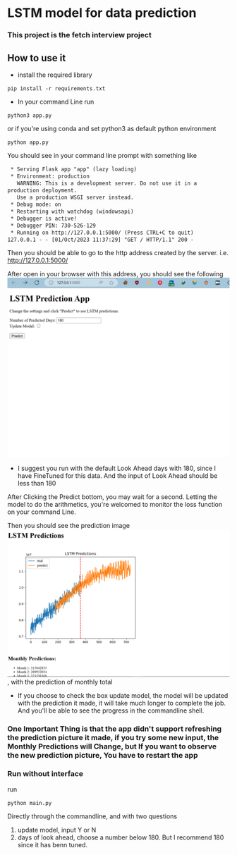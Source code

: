 # LSTM model for data prediction

### This project is the fetch interview project

## How to use it
- install the required library
```
pip install -r requirements.txt
```

- In your command Line run
```
python3 app.py
```
or if you're using conda and set python3 as default python environment
```
python app.py
```

You should see in your command line prompt with something like
```
 * Serving Flask app "app" (lazy loading)
 * Environment: production
   WARNING: This is a development server. Do not use it in a production deployment.
   Use a production WSGI server instead.
 * Debug mode: on
 * Restarting with watchdog (windowsapi)
 * Debugger is active!
 * Debugger PIN: 730-526-129
 * Running on http://127.0.0.1:5000/ (Press CTRL+C to quit)
127.0.0.1 - - [01/Oct/2023 11:37:29] "GET / HTTP/1.1" 200 -
```

Then you should be able to go to the http address created by the server. i.e. http://127.0.0.1:5000/

After open in your browser with this address, you should see the following ![Index](pic/index.png)

- I suggest you run with the default Look Ahead days with 180, since I have FineTuned for this data. And the input of Look Ahead should be less than 180

After Clicking the Predict bottom, you may wait for a second. Letting the model to do the arithmetics, you're welcomed to monitor the loss function on your command Line.

Then you should see the prediction image ![Predicted](pic/result.png), with the prediction of monthly total 

- If you choose to check the box update model, the model will be updated with the prediction it made, it will take much longer to complete the job. And you'll be able to see the progress in the commandline shell.

### One Important Thing is that the app didn't support refreshing the prediction picture it made, if you try some new input, the Monthly Predictions will Change, but If you want to observe the new prediction picture, You have to restart the app

### Run without interface
run
```
python main.py
```

Directly through the commandline, and with two questions 
1. update model, input Y or N
2. days of look ahead, choose a number below 180. But I recommend 180 since it has benn tuned.
